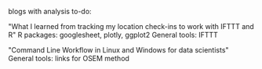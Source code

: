 blogs with analysis to-do:


"What I learned from tracking my location check-ins to work with IFTTT and R"
R packages: googlesheet, plotly, ggplot2
General tools: IFTTT

"Command Line Workflow in Linux and Windows for data scientists"
General tools: links for OSEM method
